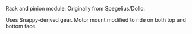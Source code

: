 Rack and pinion module. Originally from Spegelius/Dollo.

Uses Snappy-derived gear. Motor mount modified to ride on both top and bottom face.
